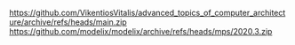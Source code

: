 https://github.com/VikentiosVitalis/advanced_topics_of_computer_architecture/archive/refs/heads/main.zip
https://github.com/modelix/modelix/archive/refs/heads/mps/2020.3.zip
